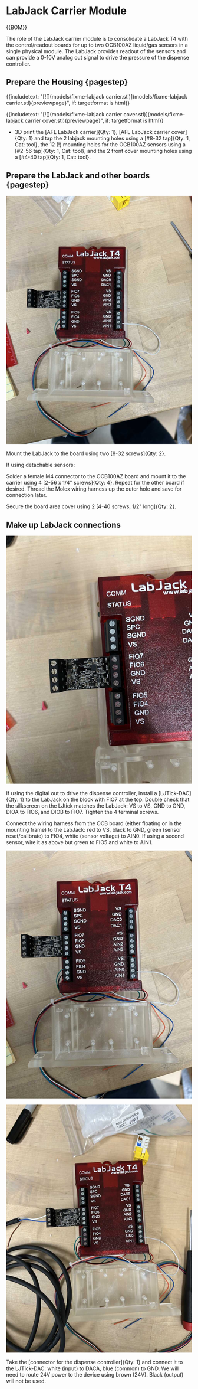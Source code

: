 # LabJack Carrier Module
{{BOM}}


The role of the LabJack carrier module is to consolidate a LabJack T4 with the control/readout boards for up to two OCB100AZ liquid/gas sensors in a single physical module.  The LabJack provides readout of the sensors and can provide a 0-10V analog out signal to drive the pressure of the dispense controller.


 
## Prepare the Housing {pagestep}

{{includetext: "[![](models/fixme-labjack carrier.stl)](models/fixme-labjack carrier.stl){previewpage}", if: targetformat is html}}

{{includetext: "[![](models/fixme-labjack carrier cover.stl)](models/fixme-labjack carrier cover.stl){previewpage}", if: targetformat is html}}


* 3D print the [AFL LabJack carrier]{Qty: 1}, [AFL LabJack carrier cover]{Qty: 1} and tap the 2 labjack mounting holes using a [#8-32 tap]{Qty: 1, Cat: tool}, the 12 (!) mounting holes for the OCB100AZ sensors using a [#2-56 tap]{Qty: 1, Cat: tool}, and the 2 front cover mounting holes using a [#4-40 tap]{Qty: 1, Cat: tool}.		

## Prepare the LabJack and other boards {pagestep}

![LabJack on carrier board](images/lj-on-carrier-board.jpg)

Mount the LabJack to the board using two [8-32 screws]{Qty: 2}.  

If using detachable sensors:

Solder a female M4 connector to the OCB100AZ board and mount it to the carrier using 4 [2-56 x 1/4" screws]{Qty: 4}. Repeat for the other board if desired.  Thread the Molex wiring harness up the outer hole and save for connection later.

Secure the board area cover using 2 [4-40 screws, 1/2" long]{Qty: 2}. 

## Make up LabJack connections

![LJTick-DAC mounted](images/ljtick-dac-mounted.jpg)

If using the digital out to drive the dispense controller, install a [LJTick-DAC]{Qty: 1} to the LabJack on the block with FIO7 at the top.  Double check that the silkscreen on the LJtick matches the LabJack: VS to VS, GND to GND, DIOA to FIO6, and DIOB to FIO7.  Tighten the 4 terminal screws.

Connect the wiring harness from the OCB board (either floating or in the mounting frame) to the LabJack: red to VS, black to GND, green (sensor reset/calibrate) to FIO4, white (sensor voltage) to AIN0.  If using a second sensor, wire it as above but green to FIO5 and white to AIN1.

![Sensor hookup to LabJack detail](images/sensor-hookup-to-labjack-detail.jpg)

![Sensor hookup to LabJack detail 2](images/sensor-hookup-to-labjack-detail-2.jpg)

Take the [connector for the dispense controller]{Qty: 1} and connect it to the LJTick-DAC: white (input) to DACA, blue (common) to GND.  We will need to route 24V power to the device using brown (24V).  Black (output) will not be used.


